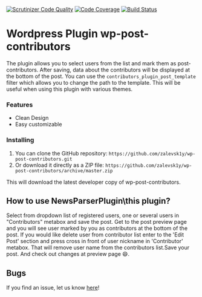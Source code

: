 
[![Scrutinizer Code Quality](https://scrutinizer-ci.com/g/zalevsk1y/wp-post-contributors-wpcs/badges/quality-score.png?b=master)](https://scrutinizer-ci.com/g/zalevsk1y/wp-post-contributors-wpcs/?branch=master)  [![Code Coverage](https://scrutinizer-ci.com/g/zalevsk1y/wp-post-contributors-wpcs/badges/coverage.png?b=master)](https://scrutinizer-ci.com/g/zalevsk1y/wp-post-contributors-wpcs/?branch=master)  [![Build Status](https://scrutinizer-ci.com/g/zalevsk1y/wp-post-contributors-wpcs/badges/build.png?b=master)](https://scrutinizer-ci.com/g/zalevsk1y/wp-post-contributors-wpcs/build-status/master)

# Wordpress Plugin wp-post-contributors 

The plugin allows you to select users from the list and mark them as post-contributors. After saving, data about the contributors will be displayed at the bottom of the post. You can use the `contributors_plugin_post_template` filter
which allows you to change the path to the template. This will be useful when using this plugin with various themes.

### Features

*   Clean Design
*   Easy customizable

### Installing

1. You can clone the GitHub repository: `https://github.com/zalevsk1y/wp-post-contributors.git`
2. Or download it directly as a ZIP file: `https://github.com/zalevsk1y/wp-post-contributors/archive/master.zip`

This will download the latest developer copy of wp-post-contributors.

## How to use NewsParserPlugin\this plugin?

Select from dropdown list of registered users, one or several users in "Contributors" metabox and save the post. Get to the post preview page and you will see user marked by you as contributors at the bottom of the post.
If you would like delete user from contributor list enter to the 'Edit Post' section and press cross in front of user nickname in 'Contributor' metabox. That will remove user name from the contributors list.Save your post. And check out changes at preview page :smile:. 


## Bugs ##

If you find an issue, let us know [here](https://github.com/zalevsk1y/wp-post-contributors/issues?state=open)!